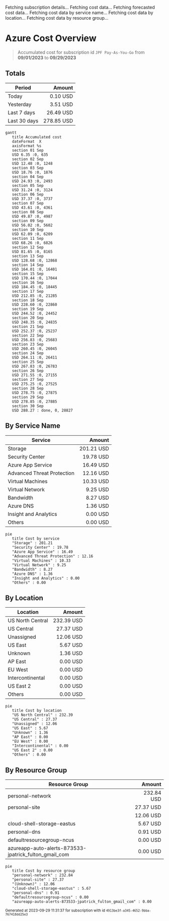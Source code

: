 Fetching subscription details...
Fetching cost data...
Fetching forecasted cost data...
Fetching cost data by service name...
Fetching cost data by location...
Fetching cost data by resource group...
# Azure Cost Overview

> Accumulated cost for subscription id `JPF Pay-As-You-Go` from **09/01/2023** to **09/29/2023**

## Totals

|Period|Amount|
|---|---:|
|Today|0.10 USD|
|Yesterday|3.51 USD|
|Last 7 days|26.49 USD|
|Last 30 days|278.85 USD|

```mermaid
gantt
   title Accumulated cost
   dateFormat  X
   axisFormat %s
   section 01 Sep
   USD 6.35 :0, 635
   section 02 Sep
   USD 12.48 :0, 1248
   section 03 Sep
   USD 18.76 :0, 1876
   section 04 Sep
   USD 24.93 :0, 2493
   section 05 Sep
   USD 31.24 :0, 3124
   section 06 Sep
   USD 37.37 :0, 3737
   section 07 Sep
   USD 43.61 :0, 4361
   section 08 Sep
   USD 49.87 :0, 4987
   section 09 Sep
   USD 56.02 :0, 5602
   section 10 Sep
   USD 62.09 :0, 6209
   section 11 Sep
   USD 68.26 :0, 6826
   section 12 Sep
   USD 81.65 :0, 8165
   section 13 Sep
   USD 128.68 :0, 12868
   section 14 Sep
   USD 164.01 :0, 16401
   section 15 Sep
   USD 170.44 :0, 17044
   section 16 Sep
   USD 184.45 :0, 18445
   section 17 Sep
   USD 212.85 :0, 21285
   section 18 Sep
   USD 228.60 :0, 22860
   section 19 Sep
   USD 244.52 :0, 24452
   section 20 Sep
   USD 248.35 :0, 24835
   section 21 Sep
   USD 252.37 :0, 25237
   section 22 Sep
   USD 256.83 :0, 25683
   section 23 Sep
   USD 260.45 :0, 26045
   section 24 Sep
   USD 264.11 :0, 26411
   section 25 Sep
   USD 267.83 :0, 26783
   section 26 Sep
   USD 271.55 :0, 27155
   section 27 Sep
   USD 275.25 :0, 27525
   section 28 Sep
   USD 278.75 :0, 27875
   section 29 Sep
   USD 278.85 :0, 27885
   section 30 Sep
   USD 288.27 : done, 0, 28827
```

## By Service Name

|Service|Amount|
|---|---:|
|Storage|201.21 USD|
|Security Center|19.78 USD|
|Azure App Service|16.49 USD|
|Advanced Threat Protection|12.16 USD|
|Virtual Machines|10.33 USD|
|Virtual Network|9.25 USD|
|Bandwidth|8.27 USD|
|Azure DNS|1.36 USD|
|Insight and Analytics|0.00 USD|
|Others|0.00 USD|

```mermaid
pie
   title Cost by service
   "Storage" : 201.21
   "Security Center" : 19.78
   "Azure App Service" : 16.49
   "Advanced Threat Protection" : 12.16
   "Virtual Machines" : 10.33
   "Virtual Network" : 9.25
   "Bandwidth" : 8.27
   "Azure DNS" : 1.36
   "Insight and Analytics" : 0.00
   "Others" : 0.00
```

## By Location

|Location|Amount|
|---|---:|
|US North Central|232.39 USD|
|US Central|27.37 USD|
|Unassigned|12.06 USD|
|US East|5.67 USD|
|Unknown|1.36 USD|
|AP East|0.00 USD|
|EU West|0.00 USD|
|Intercontinental|0.00 USD|
|US East 2|0.00 USD|
|Others|0.00 USD|

```mermaid
pie
   title Cost by location
   "US North Central" : 232.39
   "US Central" : 27.37
   "Unassigned" : 12.06
   "US East" : 5.67
   "Unknown" : 1.36
   "AP East" : 0.00
   "EU West" : 0.00
   "Intercontinental" : 0.00
   "US East 2" : 0.00
   "Others" : 0.00
```

## By Resource Group

|Resource Group|Amount|
|---|---:|
|personal-network|232.84 USD|
|personal-site|27.37 USD|
||12.06 USD|
|cloud-shell-storage-eastus|5.67 USD|
|personal-dns|0.91 USD|
|defaultresourcegroup-ncus|0.00 USD|
|azureapp-auto-alerts-873533-jpatrick_fulton_gmail_com|0.00 USD|

```mermaid
pie
   title Cost by resource group
   "personal-network" : 232.84
   "personal-site" : 27.37
   "(Unknown)" : 12.06
   "cloud-shell-storage-eastus" : 5.67
   "personal-dns" : 0.91
   "defaultresourcegroup-ncus" : 0.00
   "azureapp-auto-alerts-873533-jpatrick_fulton_gmail_com" : 0.00
```

<sup>Generated at 2023-09-29 11:31:37 for subscription with id `4913be3f-a345-4652-9bba-767418dd25e3`</sup>
